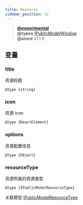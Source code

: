 ```yaml
---
title: Resource
sidebar_position: 12
---
```


> **[@experimental](./#experimental)**<br/>
> **@types** [IPublicModelWindow](https://github.com/alibaba/lowcode-engine/blob/main/packages/types/src/shell/model/resource.ts)<br/>
> **@since** v1.1.0

## 变量

### title

资源标题

`@type {string}`

### icon

资源 icon

`@type {ReactElement}`

### options

资源配置信息

`@type {Object}`

### resourceType

资源所属的资源类型

`@type {IPublicModelResourceType}`

关联模型 [IPublicModelResourceType](./resource-type)
